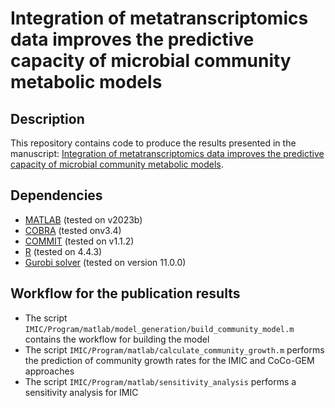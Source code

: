 # **Integration of metatranscriptomics data improves the predictive capacity of microbial community metabolic models**

## Description

This repository contains code to produce the results presented in the manuscript: [Integration of metatranscriptomics data improves the predictive capacity of microbial community metabolic models](https://doi.org/10.1093/ismejo/wraf109).


## Dependencies
- [MATLAB](https://www.mathworks.com/products/matlab.html) (tested on v2023b)
- [COBRA](https://github.com/opencobra/cobratoolbox/tree/master) (tested onv3.4)
- [COMMIT](https://github.com/pwendering/COMMIT) (tested on v1.1.2)
- [R](https://www.r-project.org/) (tested on 4.4.3)
- [Gurobi solver](https://support.gurobi.com/hc/en-us/articles/4534161999889-How-do-I-install-Gurobi-Optimizer) (tested on version 11.0.0)

## Workflow for the publication results
- The script `IMIC/Program/matlab/model_generation/build_community_model.m` contains the workflow for building the model
- The script `IMIC/Program/matlab/calculate_community_growth.m` performs the prediction of community growth rates for the IMIC and CoCo-GEM approaches
- The script `IMIC/Program/matlab/sensitivity_analysis` performs a sensitivity analysis for IMIC
